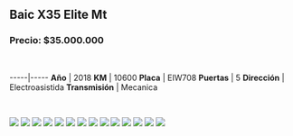 ## Baic X35 Elite Mt

### Precio: $35.000.000

<p>&nbsp;</p>

-----|-----
**Año** | 2018
**KM** | 10600
**Placa** | EIW708
**Puertas** | 5
**Dirección** | Electroasistida
**Transmisión** | Mecanica


<p>&nbsp;</p>

<img src="images/Baic X35 Elite Mt - 0.0136.jpg?raw=true"/>
<img src="images/Baic X35 Elite Mt - 0.1739.jpg?raw=true"/>
<img src="images/Baic X35 Elite Mt - 0.1861.jpg?raw=true"/>
<img src="images/Baic X35 Elite Mt - 0.284.jpg?raw=true"/>
<img src="images/Baic X35 Elite Mt - 0.4129.jpg?raw=true"/>
<img src="images/Baic X35 Elite Mt - 0.4242.jpg?raw=true"/>
<img src="images/Baic X35 Elite Mt - 0.4733.jpg?raw=true"/>
<img src="images/Baic X35 Elite Mt - 0.547.jpg?raw=true"/>
<img src="images/Baic X35 Elite Mt - 0.6206.jpg?raw=true"/>
<img src="images/Baic X35 Elite Mt - 0.6342.jpg?raw=true"/>
<img src="images/Baic X35 Elite Mt - 0.6357.jpg?raw=true"/>
<img src="images/Baic X35 Elite Mt - 0.6651.jpg?raw=true"/>
<img src="images/Baic X35 Elite Mt - 0.8534.jpg?raw=true"/>
<img src="images/Baic X35 Elite Mt - 0.9348.jpg?raw=true"/>



